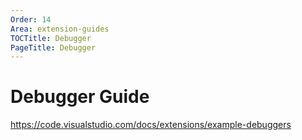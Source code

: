 ```yaml
---
Order: 14
Area: extension-guides
TOCTitle: Debugger
PageTitle: Debugger
---
```


# Debugger Guide

https://code.visualstudio.com/docs/extensions/example-debuggers
